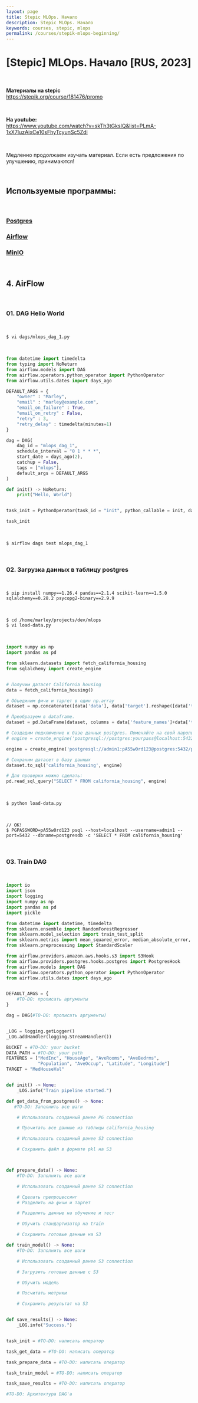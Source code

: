 ```yaml
---
layout: page
title: Stepic MLOps. Начало
description: Stepic MLOps. Начало
keywords: courses, stepic, mlops
permalink: /courses/stepik-mlops-beginning/
---
```


# [Stepic] MLOps. Начало [RUS, 2023]

<br/>

**Материалы на stepic**  
https://stepik.org/course/181476/promo

<br/>

**На youtube:**  
https://www.youtube.com/watch?v=skTh3tGksIQ&list=PLmA-1xX7IuzAixCe10sFhyTcyunSc5Zdi

<br/>

Медленно продолжаем изучать материал. Если есть предложения по улучшению, принимаются!

<br/>

## Используемые программы:

<br/>

### [Postgres](//gitops.ru/tools/containers/docker/db/postgresql/)

### [Airflow](/tools/airflow/)

### [MinIO](/tools/minio/)

<br/>

## 4. AirFlow

<br/>

### 01. DAG Hello World

<br/>

```
$ vi dags/mlops_dag_1.py
```

<br/>

```python
from datetime import timedelta
from typing import NoReturn
from airflow.models import DAG
from airflow.operators.python_operator import PythonOperator
from airflow.utils.dates import days_ago

DEFAULT_ARGS = {
    "owner" : "Marley",
    "email" : "marley@example.com",
    "email_on_failure" : True,
    "email_on_retry" : False,
    "retry" : 3,
    "retry_delay" : timedelta(minutes=1)
}

dag = DAG(
    dag_id = "mlops_dag_1",
    schedule_interval = "0 1 * * *",
    start_date = days_ago(2),
    catchup = False,
    tags = ["mlops"],
    default_args = DEFAULT_ARGS
)

def init() -> NoReturn:
    print("Hello, World")


task_init = PythonOperator(task_id = "init", python_callable = init, dag =  dag)

task_init
```

<br/>

```
$ airflow dags test mlops_dag_1
```

<br/>

### 02. Загрузка данных в таблицу postgres

<br/>

```
$ pip install numpy==1.26.4 pandas==2.1.4 scikit-learn==1.5.0 sqlalchemy==0.28.2 psycopg2-binary==2.9.9
```

<br/>

```
$ cd /home/marley/projects/dev/mlops
$ vi load-data.py
```

<br/>

```python
import numpy as np
import pandas as pd

from sklearn.datasets import fetch_california_housing
from sqlalchemy import create_engine


# Получим датасет California housing
data = fetch_california_housing()

# Объединим фичи и таргет в один np.array
dataset = np.concatenate([data['data'], data['target'].reshape([data['target'].shape[0],1])],axis=1)

# Преобразуем в dataframe.
dataset = pd.DataFrame(dataset, columns = data['feature_names']+data['target_names'])

# Создадим подключение к базе данных postgres. Поменяйте на свой пароль yourpass
# engine = create_engine('postgresql://postgres:yourpass@localhost:5432/postgres')

engine = create_engine('postgresql://admin1:pA55w0rd123@postgres:5432/postgresdb')

# Сохраним датасет в базу данных
dataset.to_sql('california_housing', engine)

# Для проверки можно сделать:
pd.read_sql_query("SELECT * FROM california_housing", engine)
```

<br/>

```
$ python load-data.py
```

<br/>

```
// OK!
$ PGPASSWORD=pA55w0rd123 psql --host=localhost --username=admin1 --port=5432 --dbname=postgresdb -c 'SELECT * FROM california_housing'
```

<br/>

### 03. Train DAG

<br>

```python
import io
import json
import logging
import numpy as np
import pandas as pd
import pickle

from datetime import datetime, timedelta
from sklearn.ensemble import RandomForestRegressor
from sklearn.model_selection import train_test_split
from sklearn.metrics import mean_squared_error, median_absolute_error, r2_score
from sklearn.preprocessing import StandardScaler

from airflow.providers.amazon.aws.hooks.s3 import S3Hook
from airflow.providers.postgres.hooks.postgres import PostgresHook
from airflow.models import DAG
from airflow.operators.python_operator import PythonOperator
from airflow.utils.dates import days_ago


DEFAULT_ARGS = {
    #TO-DO: прописать аргументы
}

dag = DAG(#TO-DO: прописать аргументы)


_LOG = logging.getLogger()
_LOG.addHandler(logging.StreamHandler())

BUCKET = #TO-DO: your bucket
DATA_PATH = #TO-DO: your path
FEATURES = ["MedInc", "HouseAge", "AveRooms", "AveBedrms",
            "Population", "AveOccup", "Latitude", "Longitude"]
TARGET = "MedHouseVal"


def init() -> None:
    _LOG.info("Train pipeline started.")

def get_data_from_postgres() -> None:
   #TO-DO: Заполнить все шаги

    # Использовать созданный ранее PG connection

    # Прочитать все данные из таблицы california_housing

    # Использовать созданный ранее S3 connection

    # Сохранить файл в формате pkl на S3



def prepare_data() -> None:
    #TO-DO: Заполнить все шаги

    # Использовать созданный ранее S3 connection

    # Сделать препроцессинг
    # Разделить на фичи и таргет

    # Разделить данные на обучение и тест

    # Обучить стандартизатор на train

    # Сохранить готовые данные на S3

def train_model() -> None:
    #TO-DO: Заполнить все шаги

    # Использовать созданный ранее S3 connection

    # Загрузить готовые данные с S3

    # Обучить модель

    # Посчитать метрики

    # Сохранить результат на S3


def save_results() -> None:
    _LOG.info("Success.")


task_init = #TO-DO: написать оператор

task_get_data = #TO-DO: написать оператор

task_prepare_data = #TO-DO: написать оператор

task_train_model = #TO-DO: написать оператор

task_save_results = #TO-DO: написать оператор

#TO-DO: Архитектура DAG'а
```
